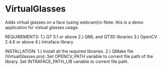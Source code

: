 VirtualGlasses
==============

Adds virtual glasses on a face (using webcam)\n
Note: this is a demo application for vistual glasses usage.

REQUIREMENTS:
1.) QT 5.1 or above
2.) QML and QT3D libraries
3.) OpenCV 2.4.6 or above
4.) Intraface library

INSTALLATION:
1.)
 Install all the required libraries.
2.) QMake file (VirtualGlasses.pro):
  Set OPENCV_PATH variable to corrent file path of the library.
  Set INTRAFACE_PATH_LIB variable to corrent file path.
  
